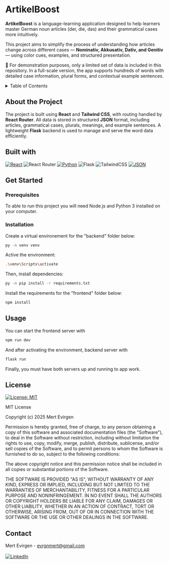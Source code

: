 # ArtikelBoost

**ArtikelBoost** is a language-learning application designed to help learners master German noun articles (der, die, das) and their grammatical cases more intuitively.

This project aims to simplify the process of understanding how articles change across different cases — **Nominativ, Akkusativ, Dativ, and Genitiv** — using color cues, examples, and structured presentation.

🧪 For demonstration purposes, only a limited set of data is included in this repository. In a full-scale version, the app supports hundreds of words with detailed case information, plural forms, and contextual example sentences.

<details>
  <summary>Table of Contents</summary>
  <ul>
    <li>
      <a href="#about-the-project">About The Project</a>
      <ul>
        <li><a href="#built-with">Built With</a></li>
      </ul>
    </li>
    <li>
      <a href="#getting-started">Getting Started</a>
      <ul>
        <li><a href="#prerequisites">Prerequisites</a></li>
        <li><a href="#installation">Installation</a></li>
      </ul>
    </li>
    <li><a href="#usage">Usage</a></li>
    <li><a href="#license">License</a></li>
    <li><a href="#contact">Contact</a></li>
  </ul>
</details>

## About the Project

The project is built using **React** and **Tailwind CSS**, with routing handled by **React Router**. All data is stored in structured **JSON** format, including articles, grammatical cases, plurals, meanings, and example sentences. A lightweight **Flask** backend is used to manage and serve the word data efficiently.

## Built with

[![React](https://img.shields.io/badge/react-%2320232a.svg?style=for-the-badge&logo=react&logoColor=%2361DAFB)](https://react.dev/)
![React Router](https://img.shields.io/badge/React_Router-CA4245?style=for-the-badge&logo=react-router&logoColor=white)
[![Python](https://img.shields.io/badge/python-%233776AB.svg?style=for-the-badge&logo=python&logoColor=%23ffffff)](https://www.python.org/)
![Flask](https://img.shields.io/badge/flask-%23000.svg?style=for-the-badge&logo=flask&logoColor=white)
![TailwindCSS](https://img.shields.io/badge/tailwindcss-%2338B2AC.svg?style=for-the-badge&logo=tailwind-css&logoColor=white)
[![JSON](https://img.shields.io/badge/format-JSON-yellowgreen)](https://www.json.org/)

## Get Started

### Prerequisites

To able to run this project you will need Node.js and Python 3 installed on your computer.

### Installation

Create a virtual environement for the "backend" folder below:

```bash
py -m venv venv
```

Active the environment:

```bash
.\venv\Scripts\activate
```

Then, install dependencies:

```bash
py -m pip install -r requirements.txt
```

Install the requirements for the "frontend" folder below:

```sh
npm install
```

## Usage

You can start the frontend server with

```sh
npm run dev
```

And after activating the environment, backend server with

```bash
flask run
```

Finally, you must have both servers up and running to app work.

## License

[![License: MIT](https://img.shields.io/badge/License-MIT-yellow.svg)](https://opensource.org/licenses/MIT)

MIT License

Copyright (c) 2025 Mert Evirgen

Permission is hereby granted, free of charge, to any person obtaining a copy
of this software and associated documentation files (the "Software"), to deal
in the Software without restriction, including without limitation the rights
to use, copy, modify, merge, publish, distribute, sublicense, and/or sell
copies of the Software, and to permit persons to whom the Software is
furnished to do so, subject to the following conditions:

The above copyright notice and this permission notice shall be included in all
copies or substantial portions of the Software.

THE SOFTWARE IS PROVIDED "AS IS", WITHOUT WARRANTY OF ANY KIND, EXPRESS OR
IMPLIED, INCLUDING BUT NOT LIMITED TO THE WARRANTIES OF MERCHANTABILITY,
FITNESS FOR A PARTICULAR PURPOSE AND NONINFRINGEMENT. IN NO EVENT SHALL THE
AUTHORS OR COPYRIGHT HOLDERS BE LIABLE FOR ANY CLAIM, DAMAGES OR OTHER
LIABILITY, WHETHER IN AN ACTION OF CONTRACT, TORT OR OTHERWISE, ARISING FROM,
OUT OF OR IN CONNECTION WITH THE SOFTWARE OR THE USE OR OTHER DEALINGS IN THE
SOFTWARE.

## Contact

Mert Evirgen - evrgnmert@gmail.com<br><br>
[![LinkedIn](https://img.shields.io/badge/linkedin-%230077B5.svg?style=for-the-badge&logo=linkedin&logoColor=white)](https://www.linkedin.com/in/evirgenmert/)

